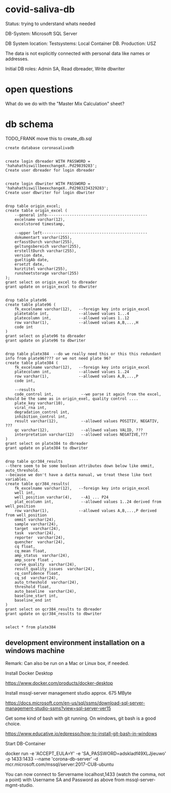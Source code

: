 

# covid-saliva-db

Status: trying to understand whats needed

DB-System: Microsoft SQL Server

DB System location: Testsystems: Local Container DB. Production: USZ

The data is not explicitly connected with personal data like names or addresses.

Initial DB roles: Admin SA, Read dbreader, Write dbwriter

# open questions

What do we do with the "Master Mix Calculation" sheet?

# db schema

TODO_FRANK move this to create_db.sql
```
create database coronasalivadb


create login dbreader WITH PASSWORD = 'hahahathiswillbeexchangeX..Pd29839283';
Create user dbreader for login dbreader


create login dbwriter WITH PASSWORD = 'hahahathiswillbeexchangeX..Pd2983234329283';
Create user dbwriter for login dbwriter


drop table origin_excel;
create table origin_excel (
    --general info--------------------------------------------
    excelname varchar(12),
    excelstored timestamp,
    
    --upper left----------------------------------------------
    dokumentart varchar(255),
    erfasstDurch varchar(255),
    geltungsbereich varchar(255),
    erstelltDurch varchar(255),
    version date,
    gueltigAb date,
    ersetzt date,
    kurztitel varchar(255),
    runsheetstorage varchar(255)
);
grant select on origin_excel to dbreader
grant update on origin_excel to dbwriter


drop table plate96
create table plate96 (
	fk_excelname varchar(12),   --foreign key into origin_excel
	platetable int,             --allowed values 1...4
	platecolumn int,            --allowed values 1..12
	row varchar(1),             --allowed values A,B,...,H
	code int
)
grant select on plate96 to dbreader
grant update on plate96 to dbwriter


drop table plate384  --do we really need this or this this redundant info from plate96???? or we not need plate 96?
create table plate384 (
	fk_excelname varchar(12),   --foreign key into origin_excel
	platecolumn int,            --allowed values 1..24
	row varchar(1),             --allowed values A,B,...,P
	code int,

    --results
	code_control int,            --we parse it again from the excel, should be the same as in origin_exel, quality control ....
	plate_key varchar(10),
	viral_rna int,
	degradation_control int,
	inhibition_control int,
	result varchar(12),          --allowed values POSITIV, NEGATIV, ???
	qc varchar(12),              --allowed values VALID, ???
	interpretation varchar(12)   --allowed values NEGATIVE,???
)
grant select on plate384 to dbreader
grant update on plate384 to dbwriter


drop table qcr384_results
--there seem to be some boolean attributes down below like ommit, auto_threshold. 
--because we don't have a datta manual, we treat these like text variables.
create table qcr384_results(
	fk_excelname varchar(12),   --foreign key into origin_excel
	well int,
	well_position varchar(4),    --A1 ... P24
	plat_ecolumn int,            --allowed values 1..24 derived from well_position
	row varchar(1),             --allowed values A,B,...,P derived from well_position
	ommit varchar(24),
	sample varchar(24),
	target  varchar(24),
	task  varchar(24),
	reporter  varchar(24),
	quencher  varchar(24),
	cq float,
	cq_mean float,
	amp_status  varchar(24),
	amp_score float ,
	curve_quality  varchar(24),
	result_quality_issues  varchar(24),
	cq_confidence float,
	cq_sd  varchar(24),
	auto_trheshold  varchar(24),
	threshold float,
	auto_baseline  varchar(24),
	baseline_start int,
	baseline_end int
)
grant select on qcr384_results to dbreader
grant update on qcr384_results to dbwriter


select * from plate384
```



## development environment installation on a windows machine

Remark: Can also be run on a Mac or Linux box, if needed.

Install Docker Desktop

https://www.docker.com/products/docker-desktop

Install mssql-server management studio approx. 675 MByte

https://docs.microsoft.com/en-us/sql/ssms/download-sql-server-management-studio-ssms?view=sql-server-ver15

Get some kind of bash with git running. On windows, git bash is a good choice.

https://www.educative.io/edpresso/how-to-install-git-bash-in-windows


Start DB-Container

docker run -e 'ACCEPT_EULA=Y' -e 'SA_PASSWORD=adskladf49XLJjieuwo' -p 1433:1433 --name 'corona-db-server' -d mcr.microsoft.com/mssql/server:2017-CU8-ubuntu

You can now connect to  Servername  localhost,1433  (watch the comma, not a point) with Username SA and Password as above from mssql-server-mgmt-studio.


